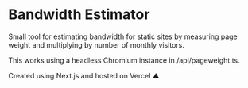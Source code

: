 # Bandwidth Estimator

Small tool for estimating bandwidth for static sites by measuring page weight
and multiplying by number of monthly visitors.

This works using a headless Chromium instance in /api/pageweight.ts.

Created using Next.js and hosted on Vercel ▲